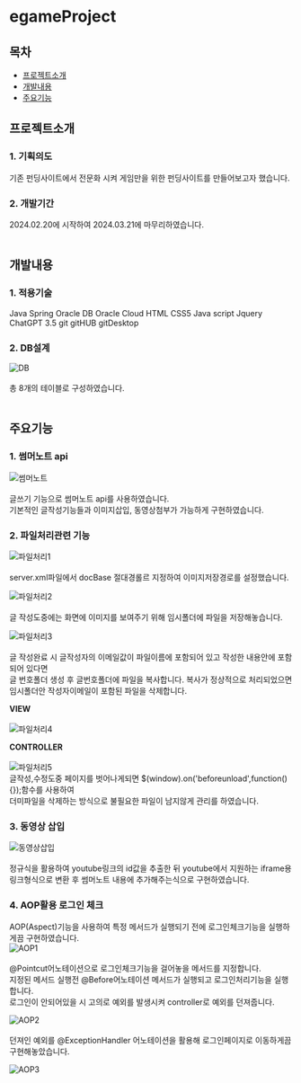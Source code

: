 # egameProject

## 목차

- [프로젝트소개](#프로젝트소개)
- [개발내용](#개발내용)
- [주요기능](#주요기능)

## 프로젝트소개

### 1. 기획의도
기존 펀딩사이트에서 전문화 시켜 게임만을 위한 펀딩사이트를 만들어보고자 했습니다.

### 2. 개발기간
2024.02.20에 시작하여 2024.03.21에 마무리하였습니다.</br></br>


## 개발내용

### 1. 적용기술
Java Spring Oracle DB  Oracle Cloud
HTML CSS5 Java script Jquery 
ChatGPT 3.5 git gitHUB gitDesktop </br>

### 2. DB설계
![DB](https://i.esdrop.com/d/f/D6JOYU5GMF/PRnvynQtDN.png)</br></br>
총 8개의 테이블로 구성하였습니다.</br></br>

## 주요기능

### 1. 썸머노트 api
![썸머노트](https://i.esdrop.com/d/f/D6JOYU5GMF/8HReurLHGY.png)</br></br>
글쓰기 기능으로 썸머노트 api를 사용하였습니다.</br>
기본적인 글작성기능들과 이미지삽입, 동영상첨부가 가능하게 구현하였습니다.

### 2. 파일처리관련 기능
![파일처리1](https://i.esdrop.com/d/f/D6JOYU5GMF/ipvI9TxOhF.png)</br></br>
server.xml파일에서 docBase 절대경롤르 지정하여 이미지저장경로를 설정했습니다.</br>

![파일처리2](https://i.esdrop.com/d/f/D6JOYU5GMF/xOEfaCv8Ua.png)</br></br>
글 작성도중에는 화면에 이미지를 보여주기 위해 임시폴더에 파일을 저장해놓습니다.</br>

![파일처리3](https://i.esdrop.com/d/f/D6JOYU5GMF/DnhOI5qjMq.png)</br></br>
글 작성완료 시 글작성자의 이메일값이 파일이름에 포함되어 있고 작성한 내용안에 포함되어 있다면 </br>
글 번호폴더 생성 후 글번호폴더에 파일을 복사합니다. 복사가 정상적으로 처리되었으면 임시폴더안 작성자이메일이 포함된 파일을 삭제합니다.</br>

<b>VIEW</b></br></br>
![파일처리4](https://i.esdrop.com/d/f/D6JOYU5GMF/k3Y5RUtXe9.png)</br>

<b>CONTROLLER</b></br></br>
![파일처리5](https://i.esdrop.com/d/f/D6JOYU5GMF/zWyo0D9vB3.png)</br>
글작성,수정도중 페이지를 벗어나게되면 $(window).on('beforeunload',function(){});함수를 사용하여 </br>
더미파일을 삭제하는 방식으로 불필요한 파일이 남지않게 관리를 하였습니다.


### 3. 동영상 삽입
![동영상삽입](https://i.esdrop.com/d/f/D6JOYU5GMF/2ck8bdT9U1.png)</br></br>
정규식을 활용하여 youtube링크의 id값을 추출한 뒤 youtube에서 지원하는 iframe용 링크형식으로 변환 후 썸머노트 내용에 추가해주는식으로 구현하였습니다.</br>

### 4. AOP활용 로그인 체크
AOP(Aspect)기능을 사용하여 특정 메서드가 실행되기 전에 로그인체크기능을 실행하게끔 구현하였습니다.</br>
![AOP1](https://i.esdrop.com/d/f/D6JOYU5GMF/aB7BwxdJFO.png)</br></br>
@Pointcut어노테이션으로 로그인체크기능을 걸어놓을 메서드를 지정합니다.</br>
지정된 메서드 실행전 @Before어노테이션 메서드가 실행되고 로그인처리기능을 실행합니다.</br>
로그인이 안되어있을 시 고의로 예외를 발생시켜 controller로 예외를 던져줍니다.</br>

![AOP2](https://i.esdrop.com/d/f/D6JOYU5GMF/oEBRYr3arC.png)</br></br>
던져인 예외를 @ExceptionHandler 어노테이션을 활용해 로그인페이지로 이동하게끔 구현해놓았습니다.

![AOP3](https://i.esdrop.com/d/f/D6JOYU5GMF/ZeW0rhaI3N.png)</br></br>

